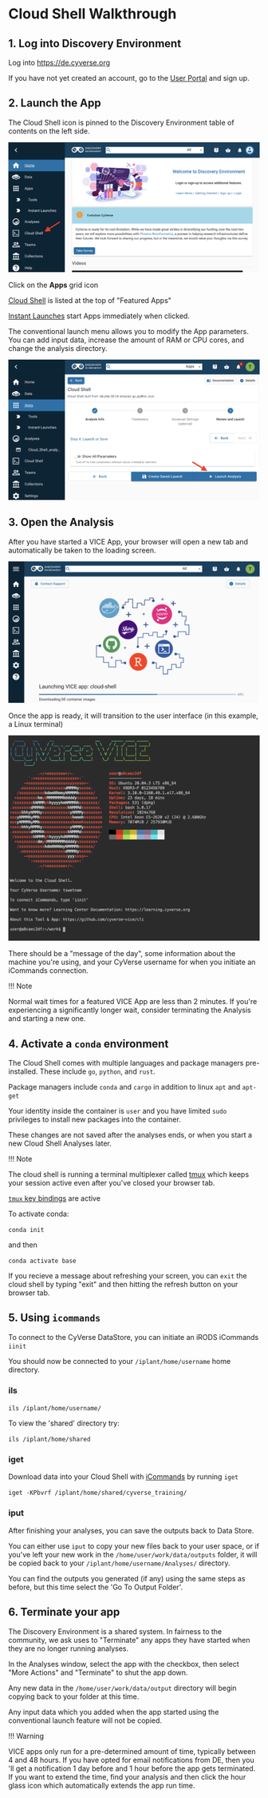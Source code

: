 # **Cloud Shell Walkthrough**

## 1. Log into Discovery Environment

Log into <https://de.cyverse.org>

If you have not yet created an account, go to the [User Portal](https://user.cyverse.org) and sign up.

## 2. Launch the App

The Cloud Shell icon is pinned to the Discovery Environment table of contents on the left side.

[![cloud_shell_1]][cloud_shell_1]

  [cloud_shell_1]: https://github.com/CyVerse-learning-materials/learning-materials-home/raw/mkdocs/assets/de/cloud_shell_1.png

Click on the **Apps** grid icon

[Cloud Shell](https://de.cyverse.org/apps/de/5f2f1824-57b3-11ec-8180-008cfa5ae621/launch) is listed at the top of "Featured Apps"

[Instant Launches](https://de.cyverse.org/instantlaunches) start Apps immediately when clicked.

The conventional launch menu allows you to modify the App parameters. You can add input data, increase the amount of RAM or CPU cores, and change the analysis directory.

[![cloud_shell_2]][cloud_shell_2]

  [cloud_shell_2]: https://github.com/CyVerse-learning-materials/learning-materials-home/raw/mkdocs/assets/de/cloud_shell_2.png

## 3. Open the Analysis

After you have started a VICE App, your browser will open a new tab and automatically be taken to the loading screen.

[![cloud_shell_3]][cloud_shell_3]

  [cloud_shell_3]: https://github.com/CyVerse-learning-materials/learning-materials-home/raw/mkdocs/assets/de/cloud_shell_3.png
  
Once the app is ready, it will transition to the user interface (in this example, a Linux terminal)

[![cloud_shell_4]][cloud_shell_4]

  [cloud_shell_4]: https://github.com/CyVerse-learning-materials/learning-materials-home/raw/mkdocs/assets/de/cloud_shell_4.png
  
There should be a "message of the day", some information about the machine you're using, and your CyVerse username for when you initiate
an iCommands connection.

!!! Note
  
  Normal wait times for a featured VICE App are less than 2 minutes. 
  If you're experiencing a significantly longer wait, consider terminating the Analysis and starting a new one.

## 4. Activate a `conda` environment

The Cloud Shell comes with multiple languages and package managers pre-installed. These include `go`, `python`, and `rust`.

Package managers include `conda` and `cargo` in addition to linux `apt` and `apt-get`

Your identity inside the container is `user` and you have limited `sudo` privileges to install new packages into the container.

These changes are not saved after the analyses ends, or when you start a new Cloud Shell Analyses later.

!!! Note
  
  The cloud shell is running a terminal multiplexer called [tmux]() which keeps your session active even after you\'ve
closed your browser tab.

[`tmux` key bindings](http://manpages.ubuntu.com/manpages/bionic/man1/tmux.1.html) are active

To activate conda:

``` conda init ```

and then

``` conda activate base ```

If you recieve a message about refreshing your screen, you can `exit` the cloud shell by typing "exit" and then hitting the refresh button on your browser tab.

## 5. Using `icommands`

To connect to the CyVerse DataStore, you can initiate an iRODS iCommands `iinit`

You should now be connected to your `/iplant/home/username` home directory.

### ils

``` ils /iplant/home/username/ ```

To view the \'shared\' directory try:

``` ils /iplant/home/shared ```

### iget 

Download data into your Cloud Shell with [iCommands](https://docs.irods.org/master/icommands/user/) by running `iget`

``` iget -KPbvrf /iplant/home/shared/cyverse_training/ ```

### iput

After finishing your analyses, you can save the outputs back to Data Store.

You can either use `iput` to copy your new files back to your user space, or if you've left your new work in the `/home/user/work/data/outputs` folder, it will be copied back to your `/iplant/home/username/Analyses/` directory.

You can find the outputs you generated (if any) using the same steps as before, but this time select the 'Go To Output Folder'.

## 6. Terminate your app

The Discovery Environment is a shared system. In fairness to the community, we ask uses to "Terminate" any apps they have started when
they are no longer running analyses.

In the Analyses window, select the app with the checkbox, then select "More Actions" and "Terminate" to shut the app down.

Any new data in the `/home/user/work/data/output` directory will begin copying back to your folder at this time.

Any input data which you added when the app started using the conventional launch feature will not be copied.

!!! Warning

  VICE apps only run for a pre-determined amount of time, typically between 4 and 48 hours. 
  If you have opted for email notifications from DE, then you 'll get a notification 1 day before and 1 hour before the app gets terminated. 
  If you want to extend the time, find your analysis and then click the hour glass icon which automatically extends the app run time.
